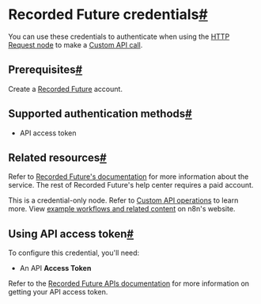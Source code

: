 [](https://github.com/n8n-io/n8n-docs/edit/main/docs/integrations/builtin/credentials/recordedfuture.md "Edit this page")

# Recorded Future credentials[#](#recorded-future-credentials "Permanent link")

You can use these credentials to authenticate when using the [HTTP Request node](../../core-nodes/n8n-nodes-base.httprequest/) to make a [Custom API call](../../../custom-operations/).

## Prerequisites[#](#prerequisites "Permanent link")

Create a [Recorded Future](https://www.recordedfuture.com) account.

## Supported authentication methods[#](#supported-authentication-methods "Permanent link")

*   API access token

## Related resources[#](#related-resources "Permanent link")

Refer to [Recorded Future's documentation](https://api.recordedfuture.com/) for more information about the service. The rest of Recorded Future's help center requires a paid account.

This is a credential-only node. Refer to [Custom API operations](../../../custom-operations/) to learn more. View [example workflows and related content](https://n8n.io/integrations/recorded-future/) on n8n's website.

## Using API access token[#](#using-api-access-token "Permanent link")

To configure this credential, you'll need:

*   An API **Access Token**

Refer to the [Recorded Future APIs documentation](https://support.recordedfuture.com/hc/en-us/categories/16372120363539-Recorded-Future-APIs) for more information on getting your API access token.